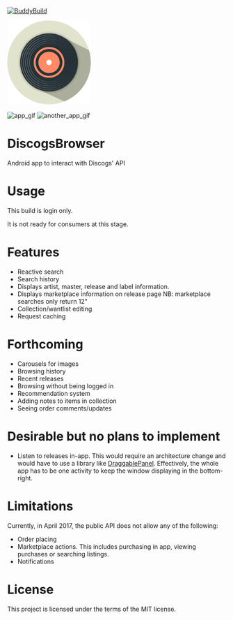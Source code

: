 [![BuddyBuild](https://dashboard.buddybuild.com/api/statusImage?appID=58ff64f23f33870001d2e016&branch=master&build=latest)](https://dashboard.buddybuild.com/apps/58ff64f23f33870001d2e016/build/latest?branch=master)

![app_logo](app/src/main/res/drawable-xxxhdpi/ic_app.png)

![app_gif](https://media.giphy.com/media/UHn06Zh8EBCGA/giphy.gif) ![another_app_gif](https://media.giphy.com/media/3IH00o747keju/giphy.gif)

# DiscogsBrowser
Android app to interact with Discogs' API

# Usage

This build is login only.

It is not ready for consumers at this stage.

# Features

* Reactive search
* Search history
* Displays artist, master, release and label information.
* Displays marketplace information on release page NB: marketplace searches only return 12"
* Collection/wantlist editing
* Request caching

# Forthcoming

* Carousels for images
* Browsing history
* Recent releases
* Browsing without being logged in
* Recommendation system
* Adding notes to items in collection
* Seeing order comments/updates

# Desirable but no plans to implement

* Listen to releases in-app. This would require an architecture change and would have to use a library like [DraggablePanel](https://github.com/pedrovgs/DraggablePanel). Effectively, the whole app has to be one activity to keep the window displaying in the bottom-right.

# Limitations

Currently, in April 2017, the public API does not allow any of the following:
* Order placing
* Marketplace actions. This includes purchasing in app, viewing purchases or searching listings.
* Notifications

# License

This project is licensed under the terms of the MIT license.
